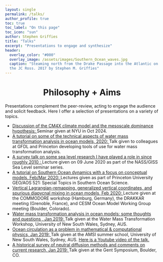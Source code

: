 ```yaml
---
layout: single 
permalink: /talks/
author_profile: true
toc: true
toc_label: "On this page"
toc_icon: "sun"
author: Stephen Griffies
title: "Talks"
excerpt: "Presentations to engage and synthesize"
header:
  overlay_color: "#000"
  overlay_image: /assets/images/Southern_Ocean_waves.jpg
  caption: "Steaming north from the Drake Passage into the Atlantic on
  the JC Ross. 2017 by Stephen M. Griffies"
---
```



#  <center> Philosophy + Aims </center>

<p align="justify">

Presentations complement the peer-review, acting to engage the
audience and solicit feedback.  Here I offer a selection of
presentations on a variety of topics.

</p>


<ul>

<li><a
href="https://github.com/StephenGriffies/documents/blob/master/CM4X/Griffies-NYU-2024-lowres.pdf">
Discussion of the CM4X climate model and the mesoscale dominance
hypothesis: </a> Seminar given at NYU in Oct 2024. </li>

<li><a
href="https://github.com/StephenGriffies/documents/blob/master/WMTtutorial/Griffies_WMT_tutorial.pdf">
A tutorial on some of the technical aspects of water mass
transformation analysis in ocean models, 2020: </a> Talk given to
colleagues at GFDL and Princeton developing tools of use for water
mass transformation analysis. </li>

<li><a
href="https://github.com/StephenGriffies/documents/blob/master/SeaLevel/Griffies_GISS_sealevel_presentation.pdf">
A survey talk on some sea level research I have played a role in since
roughly 2010 : </a> Lecture given on 09 June 2020 as part of the
NASS/GISS Sea Level seminar series. </li>

<li><a
href="https://github.com/StephenGriffies/documents/blob/master/SouthernOcean/Griffies_SO_dynamics.pdf">
A tutorial on Southern Ocean dynamics with a focus on conceptual
models, Feb/Mar 2020: </a> Lectures given as part of Princeton
University GEO/AOS 521: Special Topics in Southern Ocean Science.
</li>

<li><a
href="https://github.com/StephenGriffies/documents/blob/master/VerticalLagrangian/Griffies_CESM_Ocean_2020.pdf">
Vertical Lagrangian-remapping, generalized vertical coordinates, and
spurious diapycnal mixing in ocean models, Feb 2020: </a> Lecture given
at the COMMODORE workshop (Hamburg, Germany),  the DRAKKAR meeting
(Grenoble, France), and CESM Ocean Model Working Group meeting
(Boulder, Colorado).  </li>

<li><a
href="https://github.com/StephenGriffies/documents/blob/master/WMTanalysis2019/Griffies_WMT_Sydney.pdf">
Water mass transformation analysis in ocean models: some thoughts and
questions , Jan 2019: </a> Talk given at the Water Mass Transformation
Workshop, University of New South Wales, Sydney, AUS.  </li>


<li><a
href="https://github.com/StephenGriffies/documents/blob/master/OceanCirculation2019/Griffies_AMSI_2019.pdf">
Ocean circulation as a problem in mathematical & computational
physics, Jan 2019: </a> Talk given at the AMSI summer school, University
of New South Wales, Sydney, AUS.
<a href="https://youtu.be/POv8sGN-tq4"> Here is a Youtube video of the talk.</a>
</li>


<li><a
href="https://github.com/StephenGriffies/documents/blob/master/Gent_symposium2019/Griffies_talk_Gent_symposium.pdf">
A historical survey of neutral diffusion methods and comments on
current research, Jan 2019: </a> Talk given at the Gent Symposium,
Boulder, CO.  </li>

</ul>

